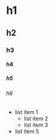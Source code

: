 # h1
## h2
### h3
#### h4
##### h5
###### h6
- list item 1
  - list item 2
  - list item 3
- list item 5